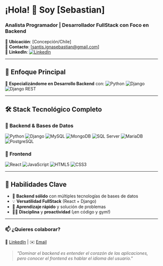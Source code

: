 # ¡Hola! 👋 Soy [Sebastian]
### **Analista Programador | Desarrollador FullStack con Foco en Backend**

📍 **Ubicación**: [Concepción/Chile]  
📧 **Contacto**: [santis.ignasebastian@gmail.com]  
💼 **LinkedIn**: [![LinkedIn](https://img.shields.io/badge/-LinkedIn-0077B5?style=flat&logo=linkedin)](https://www.linkedin.com/in/sebastian-santis-19a89924b/)

---

## 🎯 **Enfoque Principal**
🚀 **Especializándome en Desarrollo Backend** con:
![Python](https://img.shields.io/badge/-Python-3776AB?logo=python&logoColor=white)
![Django](https://img.shields.io/badge/-Django-092E20?logo=django&logoColor=white)
![Django REST](https://img.shields.io/badge/-Django%20REST-FF1709?logo=django&logoColor=white)

---

## 🛠 **Stack Tecnológico Completo**

### 🔷 **Backend & Bases de Datos**
![Python](https://img.shields.io/badge/-Python-3776AB?logo=python&logoColor=white)
![Django](https://img.shields.io/badge/-Django-092E20?logo=django&logoColor=white)
![MySQL](https://img.shields.io/badge/-MySQL-4479A1?logo=mysql&logoColor=white)
![MongoDB](https://img.shields.io/badge/-MongoDB-47A248?logo=mongodb&logoColor=white)
![SQL Server](https://img.shields.io/badge/-SQL%20Server-CC2927?logo=microsoft-sql-server&logoColor=white)
![MariaDB](https://img.shields.io/badge/-MariaDB-003545?logo=mariadb&logoColor=white)
![PostgreSQL](https://img.shields.io/badge/-PostgreSQL-4169E1?logo=postgresql&logoColor=white)

### 🎨 **Frontend**
![React](https://img.shields.io/badge/-React-61DAFB?logo=react&logoColor=black)
![JavaScript](https://img.shields.io/badge/-JavaScript-F7DF1E?logo=javascript&logoColor=black)
![HTML5](https://img.shields.io/badge/-HTML5-E34F26?logo=html5&logoColor=white)
![CSS3](https://img.shields.io/badge/-CSS3-1572B6?logo=css3&logoColor=white)

---

## 🌟 **Habilidades Clave**
- 🚀 **Backend sólido** con múltiples tecnologías de bases de datos
- 💡 **Versatilidad FullStack** (React + Django)
- 🧠 **Aprendizaje rápido** y solución de problemas
- 🏋️‍♂️ **Disciplina** y **proactividad** (¡en código y gym!)

---

### 📫 **¿Quieres colaborar?**
🔗 [LinkedIn](https://www.linkedin.com/in/sebastian-santis-19a89924b/) | ✉️ [Email](santis.ignasebastian@gmail.com)

> *"Dominar el backend es entender el corazón de las aplicaciones, pero conocer el frontend es hablar el idioma del usuario."*

